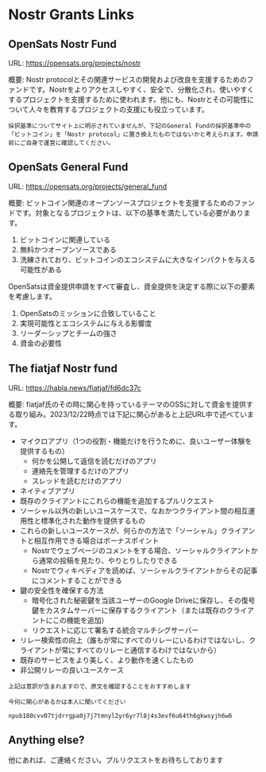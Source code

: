 # Nostr Grants Links

## OpenSats Nostr Fund
URL: https://opensats.org/projects/nostr

概要: Nostr protocolとその関連サービスの開発および改良を支援するためのファンドです。Nostrをよりアクセスしやすく、安全で、分散化され、使いやすくするプロジェクトを支援するために使われます。他にも、Nostrとその可能性について人々を教育するプロジェクトの支援にも役立っています。

```採択基準についてサイト上に明示されていませんが、下記のGeneral Fundの採択基準中の「ビットコイン」を「Nostr protocol」に置き換えたものではないかと考えられます。申請前にご自身で運営に確認してください。```

## OpenSats General Fund
URL: https://opensats.org/projects/general_fund

概要: ビットコイン関連のオープンソースプロジェクトを支援するためのファンドです。対象となるプロジェクトは、以下の基準を満たしている必要があります。
1. ビットコインに関連している
2. 無料かつオープンソースである
3. 洗練されており、ビットコインのエコシステムに大きなインパクトを与える可能性がある

OpenSatsは資金提供申請をすべて審査し、資金提供を決定する際に以下の要素を考慮します。
1. OpenSatsのミッションに合致していること
2. 実現可能性とエコシステムに与える影響度
3. リーダーシップとチームの強さ
4. 資金の必要性


## The fiatjaf Nostr fund
URL: https://habla.news/fiatjaf/fd6dc37c

概要: fiatjaf氏のその時に関心を持っているテーマのOSSに対して資金を提供する取り組み。2023/12/22時点では下記に関心があると上記URL中で述べています。

- マイクロアプリ（1つの役割・機能だけを行うために、良いユーザー体験を提供するもの）
  - 何かを公開して返信を読むだけのアプリ
  - 連絡先を管理するだけのアプリ
  - スレッドを読むだけのアプリ
- ネイティブアプリ
- 既存のクライアントにこれらの機能を追加するプルリクエスト
- ソーシャル以外の新しいユースケースで、なおかつクライアント間の相互運用性と標準化された動作を提供するもの
- これらの新しいユースケースが、何らかの方法で「ソーシャル」クライアントと相互作用できる場合はボーナスポイント
  - Nostrでウェブページのコメントをする場合、ソーシャルクライアントから通常の投稿を見たり、やりとりしたりできる
  - Nostrでウィキペディアを読めば、ソーシャルクライアントからその記事にコメントすることができる
- 鍵の安全性を確保する方法
  - 暗号化された秘密鍵を当該ユーザーのGoogle Driveに保存し、その復号鍵をカスタムサーバーに保存するクライアント（または既存のクライアントにこの機能を追加）
  - リクエストに応じて署名する統合マルチシグサーバー
- リレー検索性の向上（誰もが常にすべてのリレーにいるわけではないし、クライアントが常にすべてのリレーと通信するわけではないから）
- 既存のサービスをより美しく、より動作を速くしたもの
- 非公開リレーの良いユースケース

```上記は意訳が含まれますので、原文を確認することをおすすめします```

```今何に関心があるかは本人に聞いてください```

```npub180cvv07tjdrrgpa0j7j7tmnyl2yr6yr7l8j4s3evf6u64th6gkwsyjh6w6```

## Anything else?
他にあれば、ご連絡ください。プルリクエストをお待ちしております
